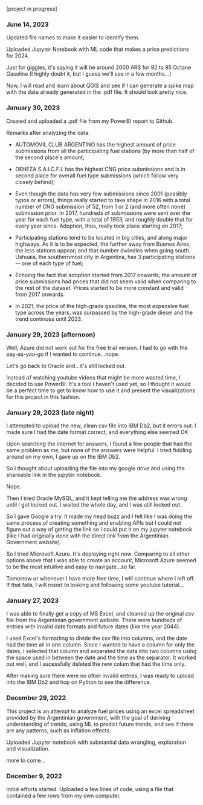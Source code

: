[project in progress]

### June 14, 2023

Updated file names to make it easier to identify them.

Uploaded Jupyter Notebook with ML code that makes a price predictions for 2024.

Just for giggles, it's saying it will be around 2000 ARS for 92 to 95 Octane Gasoline (I highly doubt it, but I guess we'll see in a few months...)

Now, I will read and learn about QGIS and see if I can generate a spike map with the data already generated in the .pdf file. It should look pretty nice.

### January 30, 2023

Created and uploaded a .pdf file from my PowerBI report to Github.

Remarks after analyzing the data:

- AUTOMOVIL CLUB ARGENTINO has the highest amount of price submissions from all the participating fuel stations (by more than half of the second place's amount;

- DEHEZA S.A.I.C.F.I.	has the highest CNG price submissions and is in second place for overall fuel type submissions (which follow very closely behind);

- Even though the data has very few submissions since 2001 (possibly typos or errors), things really started to take shape in 2016 with a total number of CNG submission of 52, from 1 or 2 (and more often none) submission prior. In 2017, hundreds of submissions were sent over the year for each fuel type, with a total of 1953, and roughly double that for every year since. Adoption, thus, really took place starting on 2017;

- Participating stations tend to be located in big cities, and along major highways. As it is to be expected, the further away from Buenos Aires, the less stations appear; and that number dwindles when going south. Ushuaia, the southernmost city in Argentina, has 3 participating stations -- one of each type of fuel;

- Echoing the fact that adoption started from 2017 onwards, the amount of price submissions had prices that did not seem valid when comparing to the rest of the dataset. Prices started to be more constant and valid from 2017 onwards.

- In 2021, the price of the high-grade gasoline, the most expensive fuel type across the years, was surpassed by the high-grade diesel and the trend continues until 2023.

### January 29, 2023 (afternoon)

Well, Azure did not work out for the free trial version. I had to go with the pay-as-you-go if I wanted to continue...nope.

Let's go back to Oracle and...it's still locked out.

Instead of watching youtube videos that might be more wasted time, I decided to use PowerBI. It's a tool I haven't used yet, so I thought it would be a perfect time to get to know how to use it and present the visualizations for this project in this fashion.


### January 29, 2023 (late night)

I attempted to upload the new, clean csv file into IBM Db2, but it errors out. I made sure I had the date format correct, and everything else seemed OK

Upon searching the internet for answers, I found a few people that had the same problem as me, but none of the answers were helpful. I tried fiddling around on my own, I gave up on the IBM Db2.

So I thought about uploading the file into my google drive and using the shareable link in the jupyter notebook.

Nope.

Then I tried Oracle MySQL, and it kept telling me the address was wrong until I got locked out. I waited the whole day, and I was still locked out.

So I gave Google a try. It made my head buzz and I felt like I was doing the same process of creating something and enabling APIs but I could not figure out a way of getting the link so I could put it on my jupyter notebook (like I had originally done with the direct link from the Argentinian Government website).

So I tried Microsoft Azure. It's deploying right now. Comparing to all other options above that I was able to create an account, Microsoft Azure seemed to be the most intuitive and easy to navigate...so far.

Tomorrow or whenever I have more free time, I will continue where I left off. If that fails, I will resort to looking and following some youtube tutorial...


### January 27, 2023

I was able to finally get a copy of MS Excel, and cleaned up the original csv file from the Argentinian government website. There were hundreds of entries with invalid date formats and future dates (like the year 2044).

I used Excel's formatting to divide the csv file into columns, and the date had the time all in one column. Since I wanted to have a column for only the dates, I selected that column and separated the data into two columns using the space used in between the date and the time as the separator. It worked out well, and I sucessfully deleted the new colum that had the time only.

After making sure there were no other invalid entries, I was ready to upload into the IBM Db2 and hop on Python to see the difference.

### December 29, 2022

This project is an attempt to analyze fuel prices using an excel spreadsheet provided by the Argentinian government, with the goal of deriving understanding of trends,
using ML to predict future trends, and see if there are any patterns, such as inflation effects.

Uploaded Jupyter notebook with substantial data wrangling, exploration and visualization.

more to come...

### December 9, 2022

Initial efforts started. Uploaded a few lines of code, using a file that contained a few rows from my own computer.







